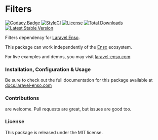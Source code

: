 # Filters

[![Codacy Badge](https://api.codacy.com/project/badge/Grade/4c084aada0bf4f70bf397338300bfc5d)](https://www.codacy.com/app/laravel-enso/filters?utm_source=github.com&amp;utm_medium=referral&amp;utm_content=laravel-enso/filters&amp;utm_campaign=Badge_Grade)
[![StyleCI](https://github.styleci.io/repos/85466970/shield?branch=master)](https://github.styleci.io/repos/85466970)
[![License](https://poser.pugx.org/laravel-enso/filters/license)](https://packagist.org/packages/laravel-enso/filters)
[![Total Downloads](https://poser.pugx.org/laravel-enso/filters/downloads)](https://packagist.org/packages/laravel-enso/filters)
[![Latest Stable Version](https://poser.pugx.org/laravel-enso/filters/version)](https://packagist.org/packages/laravel-enso/filters)

Filters dependency for [Laravel Enso](https://github.com/laravel-enso/Enso).

This package can work independently of the [Enso](https://github.com/laravel-enso/Enso) ecosystem.

For live examples and demos, you may visit [laravel-enso.com](https://www.laravel-enso.com)

### Installation, Configuration & Usage

Be sure to check out the full documentation for this package available at [docs.laravel-enso.com](https://docs.laravel-enso.com/backend/filters.html)

### Contributions

are welcome. Pull requests are great, but issues are good too.

### License

This package is released under the MIT license.
